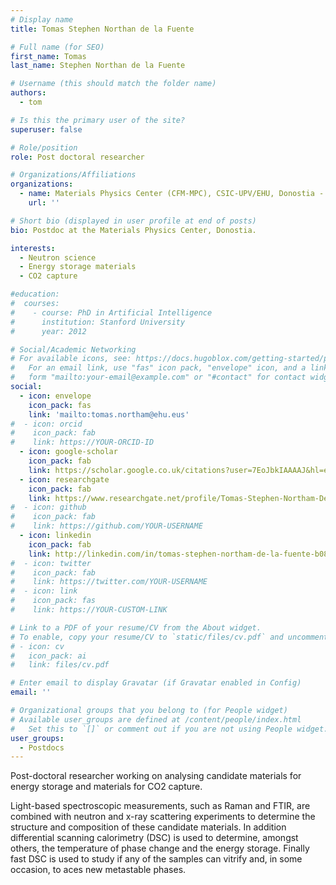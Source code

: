 ```yaml
---
# Display name
title: Tomas Stephen Northan de la Fuente

# Full name (for SEO)
first_name: Tomas
last_name: Stephen Northan de la Fuente

# Username (this should match the folder name)
authors:
  - tom

# Is this the primary user of the site?
superuser: false

# Role/position
role: Post doctoral researcher

# Organizations/Affiliations
organizations:
  - name: Materials Physics Center (CFM-MPC), CSIC-UPV/EHU, Donostia - San Sebastián
    url: ''

# Short bio (displayed in user profile at end of posts)
bio: Postdoc at the Materials Physics Center, Donostia.

interests:
  - Neutron science
  - Energy storage materials
  - CO2 capture

#education:
#  courses:
#    - course: PhD in Artificial Intelligence
#      institution: Stanford University
#      year: 2012

# Social/Academic Networking
# For available icons, see: https://docs.hugoblox.com/getting-started/page-builder/#icons
#   For an email link, use "fas" icon pack, "envelope" icon, and a link in the
#   form "mailto:your-email@example.com" or "#contact" for contact widget.
social:
  - icon: envelope
    icon_pack: fas
    link: 'mailto:tomas.northam@ehu.eus'
#  - icon: orcid
#    icon_pack: fab
#    link: https://YOUR-ORCID-ID
  - icon: google-scholar
    icon_pack: fab
    link: https://scholar.google.co.uk/citations?user=7EoJbkIAAAAJ&hl=en
  - icon: researchgate
    icon_pack: fab
    link: https://www.researchgate.net/profile/Tomas-Stephen-Northam-De-La-Fuente
#  - icon: github
#    icon_pack: fab
#    link: https://github.com/YOUR-USERNAME
  - icon: linkedin
    icon_pack: fab
    link: http://linkedin.com/in/tomas-stephen-northam-de-la-fuente-b08145146
#  - icon: twitter
#    icon_pack: fab
#    link: https://twitter.com/YOUR-USERNAME
#  - icon: link
#    icon_pack: fas
#    link: https://YOUR-CUSTOM-LINK

# Link to a PDF of your resume/CV from the About widget.
# To enable, copy your resume/CV to `static/files/cv.pdf` and uncomment the lines below.
# - icon: cv
#   icon_pack: ai
#   link: files/cv.pdf

# Enter email to display Gravatar (if Gravatar enabled in Config)
email: ''

# Organizational groups that you belong to (for People widget)
# Available user_groups are defined at /content/people/index.html
#   Set this to `[]` or comment out if you are not using People widget.
user_groups:
  - Postdocs
---
```


Post-doctoral researcher working on analysing candidate materials for energy storage and materials for CO2 capture. 

Light-based spectroscopic measurements, such as Raman and FTIR, are combined with neutron and x-ray scattering experiments to determine the structure and composition of these candidate materials.
In addition differential scanning calorimetry (DSC) is used to determine, amongst others, the temperature of phase change and the energy storage.
Finally fast DSC is used to study if any of the samples can vitrify and, in some occasion, to aces new metastable phases.
